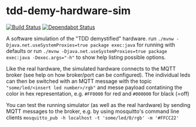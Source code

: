 # tdd-demy-hardware-sim
[![Build Status](https://travis-ci.com/hellman-and-hero/tdd-demy-hardware-sim.svg?branch=master)](https://travis-ci.com/hellman-and-hero/tdd-demy-hardware-sim)
[![Dependabot Status](https://api.dependabot.com/badges/status?host=github&repo=hellman-and-hero/tdd-demy-hardware-sim)](https://dependabot.com)

A software simulation of the "TDD demystified" hardware.
run ```./mvnw -Djava.net.useSystemProxies=true package exec:java``` for running with defaults or run ```./mvnw -Djava.net.useSystemProxies=true package exec:java -Dexec.args="-h"``` to show help listing possible options.  

Like the real hardware, the simulated hardware connects to the MQTT broker (see help on how broker/port can be configured). The individual leds can then be switched with an MQTT message with the topic ```"some/led/<insert led number>/rgb"``` and messe payload contatining the color in hex representation, e.g. ```#FF0000``` for red and ```#000000``` for black (=off)

You can test the running simulator (as well as the real hardware) by sending MQTT messages to the broker, e.g. by using mosquitto's command line clients ```mosquitto_pub -h localhost -t 'some/led/0/rgb' -m '#FFCC22'```

